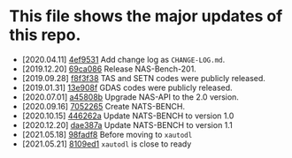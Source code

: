 # This file shows the major updates of this repo.

- [2020.04.11] [4ef9531](https://github.com/D-X-Y/AutoDL-Projects/tree/4ef9531) Add change log as `CHANGE-LOG.md`.
- [2019.12.20] [69ca086](https://github.com/D-X-Y/AutoDL-Projects/tree/69ca086) Release NAS-Bench-201.
- [2019.09.28] [f8f3f38](https://github.com/D-X-Y/AutoDL-Projects/tree/f8f3f38) TAS and SETN codes were publicly released.
- [2019.01.31] [13e908f](https://github.com/D-X-Y/AutoDL-Projects/tree/13e908f) GDAS codes were publicly released.
- [2020.07.01] [a45808b](https://github.com/D-X-Y/AutoDL-Projects/tree/a45808b) Upgrade NAS-API to the 2.0 version.
- [2020.09.16] [7052265](https://github.com/D-X-Y/AutoDL-Projects/tree/7052265) Create NATS-BENCH.
- [2020.10.15] [446262a](https://github.com/D-X-Y/AutoDL-Projects/tree/446262a) Update NATS-BENCH to version 1.0
- [2020.12.20] [dae387a](https://github.com/D-X-Y/AutoDL-Projects/tree/dae387a) Update NATS-BENCH to version 1.1
- [2021.05.18] [98fadf8](https://github.com/D-X-Y/AutoDL-Projects/tree/98fadf8) Before moving to `xautodl`
- [2021.05.21] [8109ed1](https://github.com/D-X-Y/AutoDL-Projects/tree/8109ed1) `xautodl` is close to ready
